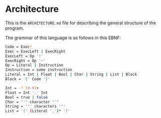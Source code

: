 # Architecture

This is the `ARCHITECTURE.md` file for describing the general structure of the program.

The grammar of this language is as follows in this EBNF:

```sh
Code = Exec*
Exec = ExecLeft | ExecRight
ExecLeft = Op '!'
ExecRight = Op '~'
Op = Literal | Instruction
Instruction = some instruction
Literal = Int | Float | Bool | Char | String | List | Block
Block = '{' Code '}'

Int = -? [0-9]+
Float = Int '.' Int
Bool = true | false
Char = "'" character "'"
String = '"' characters '"'
List = '[' (Literal ',')* ']'
```